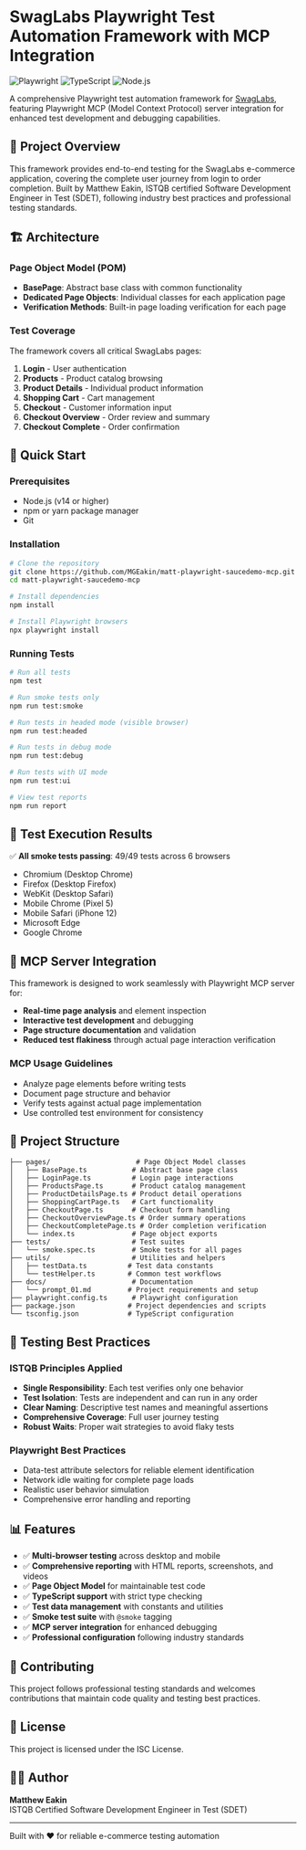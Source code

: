 # SwagLabs Playwright Test Automation Framework with MCP Integration

![Playwright](https://img.shields.io/badge/Playwright-45ba4b?style=for-the-badge&logo=Playwright&logoColor=white)
![TypeScript](https://img.shields.io/badge/TypeScript-007ACC?style=for-the-badge&logo=typescript&logoColor=white)
![Node.js](https://img.shields.io/badge/Node.js-43853D?style=for-the-badge&logo=node.js&logoColor=white)

A comprehensive Playwright test automation framework for [SwagLabs](https://www.saucedemo.com), featuring Playwright MCP (Model Context Protocol) server integration for enhanced test development and debugging capabilities.

## 🎯 Project Overview

This framework provides end-to-end testing for the SwagLabs e-commerce application, covering the complete user journey from login to order completion. Built by Matthew Eakin, ISTQB certified Software Development Engineer in Test (SDET), following industry best practices and professional testing standards.

## 🏗️ Architecture

### Page Object Model (POM)
- **BasePage**: Abstract base class with common functionality
- **Dedicated Page Objects**: Individual classes for each application page
- **Verification Methods**: Built-in page loading verification for each page

### Test Coverage
The framework covers all critical SwagLabs pages:
1. **Login** - User authentication
2. **Products** - Product catalog browsing
3. **Product Details** - Individual product information
4. **Shopping Cart** - Cart management
5. **Checkout** - Customer information input
6. **Checkout Overview** - Order review and summary
7. **Checkout Complete** - Order confirmation

## 🚀 Quick Start

### Prerequisites
- Node.js (v14 or higher)
- npm or yarn package manager
- Git

### Installation
```bash
# Clone the repository
git clone https://github.com/MGEakin/matt-playwright-saucedemo-mcp.git
cd matt-playwright-saucedemo-mcp

# Install dependencies
npm install

# Install Playwright browsers
npx playwright install
```

### Running Tests

```bash
# Run all tests
npm test

# Run smoke tests only
npm run test:smoke

# Run tests in headed mode (visible browser)
npm run test:headed

# Run tests in debug mode
npm run test:debug

# Run tests with UI mode
npm run test:ui

# View test reports
npm run report
```

## 🧪 Test Execution Results

✅ **All smoke tests passing**: 49/49 tests across 6 browsers
- Chromium (Desktop Chrome)
- Firefox (Desktop Firefox)
- WebKit (Desktop Safari)
- Mobile Chrome (Pixel 5)
- Mobile Safari (iPhone 12)
- Microsoft Edge
- Google Chrome

## 🔧 MCP Server Integration

This framework is designed to work seamlessly with Playwright MCP server for:
- **Real-time page analysis** and element inspection
- **Interactive test development** and debugging
- **Page structure documentation** and validation
- **Reduced test flakiness** through actual page interaction verification

### MCP Usage Guidelines
- Analyze page elements before writing tests
- Document page structure and behavior
- Verify tests against actual page implementation
- Use controlled test environment for consistency

## 📁 Project Structure

```
├── pages/                     # Page Object Model classes
│   ├── BasePage.ts           # Abstract base page class
│   ├── LoginPage.ts          # Login page interactions
│   ├── ProductsPage.ts       # Product catalog management
│   ├── ProductDetailsPage.ts # Product detail operations
│   ├── ShoppingCartPage.ts   # Cart functionality
│   ├── CheckoutPage.ts       # Checkout form handling
│   ├── CheckoutOverviewPage.ts # Order summary operations
│   ├── CheckoutCompletePage.ts # Order completion verification
│   └── index.ts              # Page object exports
├── tests/                    # Test suites
│   └── smoke.spec.ts         # Smoke tests for all pages
├── utils/                    # Utilities and helpers
│   ├── testData.ts          # Test data constants
│   └── testHelper.ts        # Common test workflows
├── docs/                     # Documentation
│   └── prompt_01.md         # Project requirements and setup
├── playwright.config.ts      # Playwright configuration
├── package.json             # Project dependencies and scripts
└── tsconfig.json            # TypeScript configuration
```

## 🎯 Testing Best Practices

### ISTQB Principles Applied
- **Single Responsibility**: Each test verifies only one behavior
- **Test Isolation**: Tests are independent and can run in any order
- **Clear Naming**: Descriptive test names and meaningful assertions
- **Comprehensive Coverage**: Full user journey testing
- **Robust Waits**: Proper wait strategies to avoid flaky tests

### Playwright Best Practices
- Data-test attribute selectors for reliable element identification
- Network idle waiting for complete page loads
- Realistic user behavior simulation
- Comprehensive error handling and reporting

## 📊 Features

- ✅ **Multi-browser testing** across desktop and mobile
- ✅ **Comprehensive reporting** with HTML reports, screenshots, and videos
- ✅ **Page Object Model** for maintainable test code
- ✅ **TypeScript support** with strict type checking
- ✅ **Test data management** with constants and utilities
- ✅ **Smoke test suite** with `@smoke` tagging
- ✅ **MCP server integration** for enhanced debugging
- ✅ **Professional configuration** following industry standards

## 🤝 Contributing

This project follows professional testing standards and welcomes contributions that maintain code quality and testing best practices.

## 📝 License

This project is licensed under the ISC License.

## 👨‍💻 Author

**Matthew Eakin**  
ISTQB Certified Software Development Engineer in Test (SDET)

---

Built with ❤️ for reliable e-commerce testing automation
